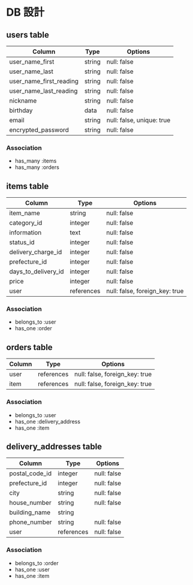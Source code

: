 # DB 設計

## users table

| Column                      | Type        | Options                   |
|---------------------------- |-------------|---------------------------|
| user_name_first             | string      | null: false               |
| user_name_last              | string      | null: false               |
| user_name_first_reading     | string      | null: false               |
| user_name_last_reading      | string      | null: false               |
| nickname                    | string      | null: false               |
| birthday                    | data        | null: false               |
| email                       | string      | null: false, unique: true |
| encrypted_password          | string      | null: false               |

### Association

* has_many :items
* has_many :orders

## items table

| Column               | Type       | Options                        |
|----------------------|------------|--------------------------------|
| item_name            | string     | null: false                    |
| category_id          | integer    | null: false                    |
| information          | text       | null: false                    |
| status_id            | integer    | null: false                    |
| delivery_charge_id   | integer    | null: false                    |
| prefecture_id        | integer    | null: false                    |
| days_to_delivery_id  | integer    | null: false                    |
| price                | integer    | null: false                    |
| user                 | references | null: false, foreign_key: true |

### Association

- belongs_to :user
- has_one    :order

## orders table

| Column      | Type       | Options                        |
|-------------|------------|--------------------------------|
| user        | references | null: false, foreign_key: true |
| item        | references | null: false, foreign_key: true |

### Association

- belongs_to :user
- has_one    :delivery_address
- has_one    :item

## delivery_addresses table

| Column           | Type       | Options       |
|------------------|------------|---------------|
| postal_code_id   | integer    | null: false   |
| prefecture_id    | integer    | null: false   |
| city             | string     | null: false   |
| house_number     | string     | null: false   |
| building_name    | string     |               |
| phone_number     | string     | null: false   |
| user             | references | null: false   |

### Association

- belongs_to :order
- has_one    :user
- has_one    :item